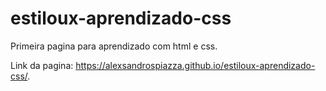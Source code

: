# estiloux-aprendizado-css
Primeira pagina para aprendizado com html e css.


Link da pagina:
https://alexsandrospiazza.github.io/estiloux-aprendizado-css/.
